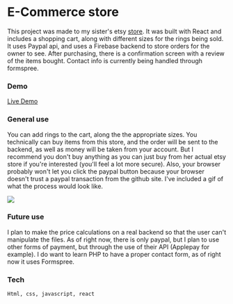 # E-Commerce store

 This project was made to my sister's etsy [store](https://www.etsy.com/shop/peachesandcherries). It was built with React and includes a shopping cart, along with different sizes for the rings being sold. It uses Paypal api, and uses a Firebase backend to store orders for the owner to see. After purchasing, there is a confirmation screen with a review of the items bought. Contact info is currently being handled through formspree. 

### Demo

[Live Demo](https://brandonjoe.github.io/store/)

### General use 

You can add rings to the cart, along the the appropriate sizes. You technically can buy items from this store, and the order will be sent to the backend, as well as money will be taken from your account. But I recommend you don't buy anything as you can just buy from her actual etsy store if you're interested (you'll feel a lot more secure). Also, your browser probably won't let you click the paypal button because your browser doesn't trust a paypal transaction from the github site. I've included a gif of what the process would look like. 

![](etsy.gif)

### Future use

I plan to make the price calculations on a real backend so that the user can't manipulate the files. As of right now, there is only paypal, but I plan to use other forms of payment, but through the use of their API (Applepay for example). I do want to learn PHP to have a proper contact form, as of right now it uses Formspree. 

### Tech

```
Html, css, javascript, react
```


